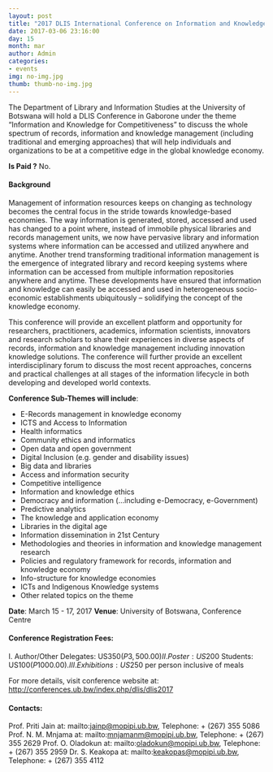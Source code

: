 ```yaml
---
layout: post
title: "2017 DLIS International Conference on Information and Knowledge for Competitiveness"
date: 2017-03-06 23:16:00
day: 15
month: mar
author: Admin
categories:
- events
img: no-img.jpg
thumb: thumb-no-img.jpg
---
```


The Department of Library and Information Studies at the University of Botswana will hold a DLIS Conference in Gaborone under the theme “Information and Knowledge for Competitiveness” to discuss the whole spectrum of records, information and knowledge management (including traditional and emerging approaches) that will help individuals and organizations to be at a competitive edge in the global knowledge economy. <!--more-->


**Is Paid ?** No.

#### Background
Management of information resources keeps on changing as technology becomes the central focus in the stride towards knowledge-based economies. The way information is generated,  stored, accessed and used has changed to a point where, instead of immobile physical libraries and records management units, we now have pervasive library  and information systems where information can be accessed and utilized anywhere and anytime. Another trend transforming traditional information management is the emergence of integrated library and record keeping systems where information can be accessed from multiple information repositories anywhere and anytime. These developments have ensured that information and knowledge can easily be accessed and used in heterogeneous socio-economic establishments ubiquitously – solidifying the concept of the knowledge economy.

This conference will provide an excellent platform and opportunity for researchers, practitioners, academics, information scientists, innovators and research scholars to share their experiences in diverse aspects of records, information and knowledge management including innovation knowledge solutions. The conference will further provide an excellent interdisciplinary forum to discuss the most recent approaches, concerns and practical challenges at all stages of the information lifecycle in both developing and developed world contexts.
 
**Conference Sub-Themes will include**:
- E-Records management in knowledge economy
- ICTS and Access to Information
- Health informatics
- Community ethics and informatics
- Open data and open government
- Digital Inclusion (e.g. gender and disability issues)
- Big data and libraries
- Access and information security
- Competitive intelligence
- Information and knowledge ethics
- Democracy and information (…including e-Democracy, e-Government)
- Predictive analytics
- The knowledge and application economy
- Libraries in the digital age
- Information dissemination in 21st Century
- Methodologies and theories in information and knowledge management research
- Policies and regulatory framework for  records, information and knowledge economy
- Info-structure for knowledge economies
- ICTs and Indigenous Knowledge systems
- Other related topics on the theme
 
**Date**:   March 15 - 17, 2017
**Venue**:  University of Botswana, Conference Centre
 
#### Conference Registration Fees:
I. Author/Other Delegates: US$350 (P 3,500.00)
II. Poster: US$200
Students: US$100 (P1000.00).
III. Exhibitions: US$250 per person inclusive of meals
 
For more details, visit conference website at: http://conferences.ub.bw/index.php/dlis/dlis2017
 
#### Contacts:
Prof. Priti Jain at: mailto:jainp@mopipi.ub.bw, Telephone: + (267) 355 5086
Prof. N. M. Mnjama at: mailto:mnjamanm@mopipi.ub.bw, Telephone: + (267) 355 2629
Prof. O.  Oladokun at: mailto:oladokun@mopipi.ub.bw, Telephone: + (267) 355 2959
Dr. S. Keakopa at: mailto:keakopas@mopipi.ub.bw, Telephone: + (267) 355 4112